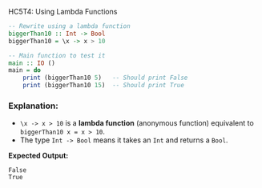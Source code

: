 HC5T4: Using Lambda Functions


```haskell
-- Rewrite using a lambda function
biggerThan10 :: Int -> Bool
biggerThan10 = \x -> x > 10

-- Main function to test it
main :: IO ()
main = do
    print (biggerThan10 5)   -- Should print False
    print (biggerThan10 15)  -- Should print True
```

### Explanation:

* `\x -> x > 10` is a **lambda function** (anonymous function) equivalent to `biggerThan10 x = x > 10`.
* The type `Int -> Bool` means it takes an `Int` and returns a `Bool`.

**Expected Output:**

```
False
True
```


